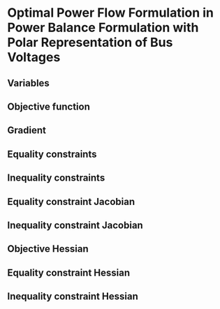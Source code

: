 # Optimal Power Flow Formulation in Power Balance Formulation with Polar Representation of Bus Voltages

## Variables
## Objective function
## Gradient
## Equality constraints
## Inequality constraints
## Equality constraint Jacobian
## Inequality constraint Jacobian
## Objective Hessian
## Equality constraint Hessian
## Inequality constraint Hessian